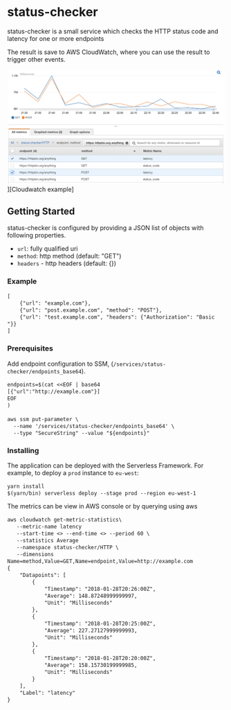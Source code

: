 # status-checker

status-checker is a small service which checks
the HTTP status code and latency for one or more
endpoints

The result is save to AWS CloudWatch, where you can use
the result to trigger other events.

![](images/aws-console.png)][Cloudwatch example]

## Getting Started

status-checker is configured by providing a JSON list of objects
with following properties.

 - `url`: fully qualified uri
 - `method`: http method (default: "GET")
 - `headers` - http headers (default: {})

### Example

```
[
    {"url": "example.com"},
    {"url": "post.example.com", "method": "POST"},
    {"url": "test.example.com", "headers": {"Authorization": "Basic "}}
]
```

### Prerequisites

Add endpoint configuration to SSM, (`/services/status-checker/endpoints_base64`).

```
endpoints=$(cat <<EOF | base64
[{"url":"http://example.com"}]
EOF
)

aws ssm put-parameter \
  --name '/services/status-checker/endpoints_base64' \
  --type "SecureString" --value "${endpoints}"
```

### Installing

The application can be deployed with the Serverless Framework. For example, to deploy a `prod` instance to `eu-west`:

```
yarn install
$(yarn/bin) serverless deploy --stage prod --region eu-west-1
```

The metrics can be view in AWS console or by querying using aws

```
aws cloudwatch get-metric-statistics\
   --metric-name latency
   --start-time <> --end-time <> --period 60 \
   --statistics Average
   --namespace status-checker/HTTP \
   --dimensions Name=method,Value=GET,Name=endpoint,Value=http://example.com
{
    "Datapoints": [
        {
            "Timestamp": "2018-01-28T20:26:00Z",
            "Average": 148.87248999999997,
            "Unit": "Milliseconds"
        },
        {
            "Timestamp": "2018-01-28T20:25:00Z",
            "Average": 227.27127999999993,
            "Unit": "Milliseconds"
        },
        {
            "Timestamp": "2018-01-28T20:20:00Z",
            "Average": 158.15730199999985,
            "Unit": "Milliseconds"
        }
    ],
    "Label": "latency"
}
```
